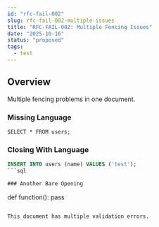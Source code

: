 ```yaml
---
id: "rfc-fail-002"
slug: rfc-fail-002-multiple-issues
title: "RFC-FAIL-002: Multiple Fencing Issues"
date: "2025-10-16"
status: "proposed"
tags:
  - test
---
```


## Overview

Multiple fencing problems in one document.

### Missing Language

```
SELECT * FROM users;
```

### Closing With Language

```sql
INSERT INTO users (name) VALUES ('test');
```sql

### Another Bare Opening

```
def function():
    pass
```

This document has multiple validation errors.
